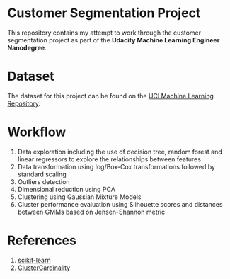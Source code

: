 # Customer Segmentation Project

This repository contains my attempt to work through the customer segmentation project as part of the **Udacity Machine Learning Engineer Nanodegree**.

# Dataset
The dataset for this project can be found on the [UCI Machine Learning Repository](https://archive.ics.uci.edu/ml/datasets/Wholesale+customers). 

# Workflow

1. Data exploration including the use of decision tree, random forest and linear regressors to explore the relationships between features
2. Data transformation using log/Box-Cox transformations followed by standard scaling
3. Outliers detection 
4. Dimensional reduction using PCA
5. Clustering using Gaussian Mixture Models 
6. Cluster performance evaluation using Silhouette scores and distances between GMMs based on Jensen-Shannon metric

# References 

1. [scikit-learn](https://scikit-learn.org/stable/)
2. [ClusterCardinality](https://github.com/vlavorini/ClusterCardinality/blob/master/Cluster%20Cardinality.ipynb)
